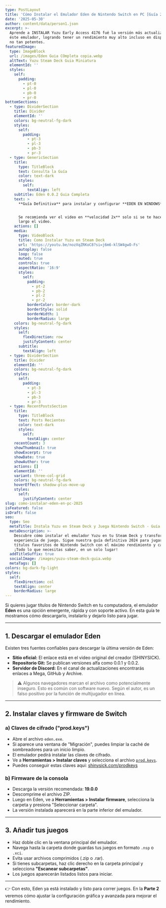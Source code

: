 ```yaml
---
type: PostLayout
title: 'Cómo Instalar el Emulador Eden de Nintendo Switch en PC [Guía 2025]'
date: '2025-05-30'
author: content/data/person1.json
excerpt: >-
  Aprende a INSTALAR Yuzu Early Access 4176 fué la versión más actualizada de
  éste emulador, logrando tener un rendimiento muy alto incluso en dispositivos
  no tan potentes.
featuredImage:
  type: ImageBlock
  url: /images/Eden Guia COmpleta copia.webp
  altText: Yuzu Steam Deck Guia Miniatura
  elementId: ''
  styles:
    self:
      padding:
        - pt-0
        - pl-0
        - pb-0
        - pr-0
bottomSections:
  - type: DividerSection
    title: Divider
    elementId: ''
    colors: bg-neutral-fg-dark
    styles:
      self:
        padding:
          - pt-3
          - pl-3
          - pb-3
          - pr-3
  - type: GenericSection
    title:
      type: TitleBlock
      text: Consulta la Guía
      color: text-dark
      styles:
        self:
          textAlign: left
    subtitle: Eden 0.0.2 Guia Completa
    text: >
      **Guía Definitiva** para instalar y configurar **EDEN EN WINDOWS**.


      Se recomienda ver el video en **velocidad 2x** solo si se te hace muy
      largo el video.
    actions: []
    media:
      type: VideoBlock
      title: Como Instalar Yuzu en Steam Deck
      url: 'https://youtu.be/nozXqZRKoC8?si=j6m6-klSW4gwO-Fs'
      autoplay: false
      loop: false
      muted: true
      controls: true
      aspectRatio: '16:9'
      styles:
        self:
          padding:
            - pt-2
            - pb-2
            - pl-2
            - pr-2
          borderColor: border-dark
          borderStyle: solid
          borderWidth: 1
          borderRadius: large
    colors: bg-neutral-fg-dark
    styles:
      self:
        flexDirection: row
        justifyContent: center
      subtitle:
        textAlign: left
  - type: DividerSection
    title: Divider
    elementId: ''
    colors: bg-neutral-fg-dark
    styles:
      self:
        padding:
          - pt-3
          - pl-3
          - pb-3
          - pr-3
  - type: RecentPostsSection
    title:
      type: TitleBlock
      text: Posts Recientes
      color: text-dark
      styles:
        self:
          textAlign: center
    recentCount: 3
    showThumbnail: true
    showExcerpt: true
    showDate: true
    showAuthor: true
    actions: []
    elementId: ''
    variant: three-col-grid
    colors: bg-neutral-fg-dark
    hoverEffect: shadow-plus-move-up
    styles:
      self:
        justifyContent: center
slug: como-instalar-eden-en-pc-2025
isFeatured: false
isDraft: false
seo:
  type: Seo
  metaTitle: Instala Yuzu en Steam Deck y Juega Nintendo Switch - Guía Definitiva 2024
  metaDescription: >-
    Descubre cómo instalar el emulador Yuzu en tu Steam Deck y transforma tu
    experiencia de juego. Sigue nuestra guía definitiva 2024 para jugar tus
    títulos favoritos de Nintendo Switch con el máximo rendimiento y calidad.
    ¡Todo lo que necesitas saber, en un solo lugar!
  addTitleSuffix: true
  socialImage: /images/yuzu-steam-deck-guia.webp
  metaTags: []
colors: bg-dark-fg-light
styles:
  self:
    flexDirection: col
    textAlign: center
    borderRadius: large
---
```

Si quieres jugar títulos de Nintendo Switch en tu computadora, el emulador **Eden** es una opción emergente, rápida y con soporte activo. En esta guía te mostramos cómo descargarlo, instalarlo y dejarlo listo para jugar.

***

## 1. Descargar el emulador Eden

Existen tres fuentes confiables para descargar la última versión de Eden:

*   **Sitio oficial:** El enlace está en el video original del creador (SHINYSICK).
*   **Repositorio Git:** Se publican versiones alfa como 0.0.1 y 0.0.2.
*   **Servidor de Discord:** En el canal de actualizaciones encontrarás enlaces a Mega, GitHub y Archive.

> ⚠️ Algunos navegadores marcan el archivo como potencialmente inseguro. Esto es común con software nuevo. Según el autor, es un falso positivo por la función de multijugador en línea.

***

## 2. Instalar claves y firmware de Switch

### a) Claves de cifrado ("prod.keys")

*   Abre el archivo `eden.exe`.
*   Si aparece una ventana de "Migración", puedes limpiar la caché de sombreadores para un inicio limpio.
*   El emulador pedirá instalar las claves de cifrado.
*   Ve a **Herramientas > Instalar claves** y selecciona el archivo [`prod.keys`](/prodkeys).
*   Puedes conseguir estas claves aqui: [shinysick.com/prodkeys](/prodkeys)

### b) Firmware de la consola

*   Descarga la versión recomendada: **19.0.0**
*   Descomprime el archivo ZIP.
*   Luego en Eden, ve a **Herramientas > Instalar firmware**, selecciona la carpeta y presiona "Seleccionar carpeta".
*   La versión instalada aparecerá en la parte inferior del emulador.

***

## 3. Añadir tus juegos

*   Haz doble clic en la ventana principal del emulador.
*   Navega hasta la carpeta donde guardas tus juegos en formato `.nsp` o `.xci`.
*   Evita usar archivos comprimidos (.zip o .rar).
*   Si tienes subcarpetas, haz clic derecho en la carpeta principal y selecciona **"Escanear subcarpetas"**.
*   Los juegos aparecerán listados listos para iniciar.

***

👉 Con esto, Eden ya está instalado y listo para correr juegos. En la **Parte 2** veremos cómo ajustar la configuración gráfica y avanzada para mejorar el rendimiento.

